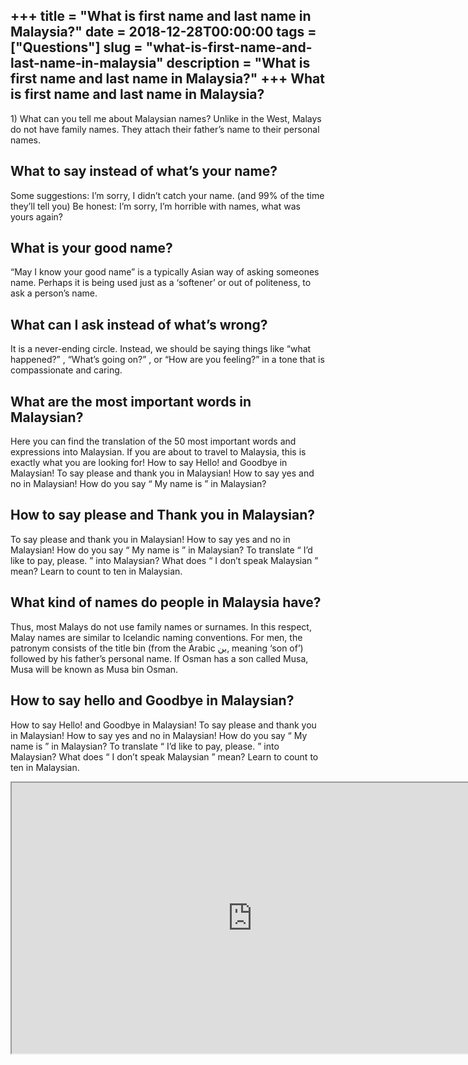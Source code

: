 +++
title = "What is first name and last name in Malaysia?"
date = 2018-12-28T00:00:00
tags = ["Questions"]
slug = "what-is-first-name-and-last-name-in-malaysia"
description = "What is first name and last name in Malaysia?"
+++
What is first name and last name in Malaysia?
---------------------------------------------

1\) What can you tell me about Malaysian names? Unlike in the West, Malays do not have family names. They attach their father’s name to their personal names.

What to say instead of what’s your name?
----------------------------------------

Some suggestions: I’m sorry, I didn’t catch your name. (and 99% of the time they’ll tell you) Be honest: I’m sorry, I’m horrible with names, what was yours again?

What is your good name?
-----------------------

“May I know your good name” is a typically Asian way of asking someones name. Perhaps it is being used just as a ‘softener’ or out of politeness, to ask a person’s name.

What can I ask instead of what’s wrong?
---------------------------------------

It is a never-ending circle. Instead, we should be saying things like “what happened?” , “What’s going on?” , or “How are you feeling?” in a tone that is compassionate and caring.

What are the most important words in Malaysian?
-----------------------------------------------

Here you can find the translation of the 50 most important words and expressions into Malaysian. If you are about to travel to Malaysia, this is exactly what you are looking for! How to say Hello! and Goodbye in Malaysian! To say please and thank you in Malaysian! How to say yes and no in Malaysian! How do you say “ My name is ” in Malaysian?

How to say please and Thank you in Malaysian?
---------------------------------------------

To say please and thank you in Malaysian! How to say yes and no in Malaysian! How do you say “ My name is ” in Malaysian? To translate “ I’d like to pay, please. ” into Malaysian? What does “ I don’t speak Malaysian ” mean? Learn to count to ten in Malaysian.

What kind of names do people in Malaysia have?
----------------------------------------------

Thus, most Malays do not use family names or surnames. In this respect, Malay names are similar to Icelandic naming conventions. For men, the patronym consists of the title bin (from the Arabic بن, meaning ‘son of’) followed by his father’s personal name. If Osman has a son called Musa, Musa will be known as Musa bin Osman.

How to say hello and Goodbye in Malaysian?
------------------------------------------

How to say Hello! and Goodbye in Malaysian! To say please and thank you in Malaysian! How to say yes and no in Malaysian! How do you say “ My name is ” in Malaysian? To translate “ I’d like to pay, please. ” into Malaysian? What does “ I don’t speak Malaysian ” mean? Learn to count to ten in Malaysian.

<iframe allow="accelerometer; autoplay; clipboard-write; encrypted-media; gyroscope; picture-in-picture" allowfullscreen="" class="__youtube_prefs__  epyt-is-override  no-lazyload" data-no-lazy="1" data-origheight="433" data-origwidth="770" data-skipgform_ajax_framebjll="" height="433" id="_ytid_47999" loading="lazy" src="https://www.youtube.com/embed/dFktUO_bcFA?enablejsapi=1&autoplay=0&cc_load_policy=0&cc_lang_pref=&iv_load_policy=1&loop=0&modestbranding=0&rel=1&fs=1&playsinline=0&autohide=2&theme=dark&color=red&controls=1&" title="YouTube player" width="770"></iframe>